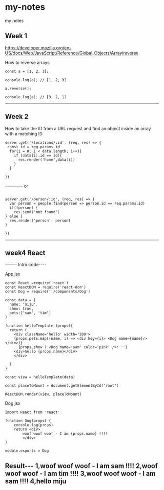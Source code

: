 # my-notes
my notes

## Week 1 
https://developer.mozilla.org/en-US/docs/Web/JavaScript/Reference/Global_Objects/Array/reverse

How to reverse arrays

```
const a = [1, 2, 3];

console.log(a); // [1, 2, 3]

a.reverse();

console.log(a); // [3, 2, 1]

```

--------

## Week 2

How to take the ID from a URL request and find an object inside an array with a matching ID
```
server.get('/locations/:id', (req, res) => {
 const id = req.params.id
  for(i = 0; i < data.length; i++){
    if (data[i].id == id){
      res.render('home',data[i])
    }
  }
  
})
```
--------- or 
```

server.get('/person/:id', (req, res) => {
  var person = people.find(person => person.id == req.params.id)
  if(!person) {
    res.send('not found')
} else {
  res.render('person', person)
}

})
```
---------------
## week4 React
------ Intro code----

App.jsx
```
const React =require('react')
const ReactDOM = require('react-dom')
const Dog = require('./components/Dog')

const data = {
  name: 'miju',
  show: true,
  pets:['sam', 'tim']
}

function helloTemplate (props){
  return (
    <div className='hello' width='200'>
    {props.pets.map((name, i) => <div key={i}> <Dog name={name}/></div>)}
      {props.show ? <Dog name='sam' color='pink' />: ''}
    <div>hello {props.name}</div> 
    </div> 
 
  )
}

const view = helloTemplate(data)

const placeToMount = document.getElementById('root')

ReactDOM.render(view, placeToMount)

```
Dog.jsx
```
import React from 'react'

function Dog(props) {
    console.log(props)
    return <div>
        woof woof woof - I am {props.name} !!!!
        </div>
}

module.exports = Dog
```
Result---
1,woof woof woof - I am sam !!!!
2,woof woof woof - I am tim !!!!
3,woof woof woof - I am sam !!!!
4,hello miju
---
